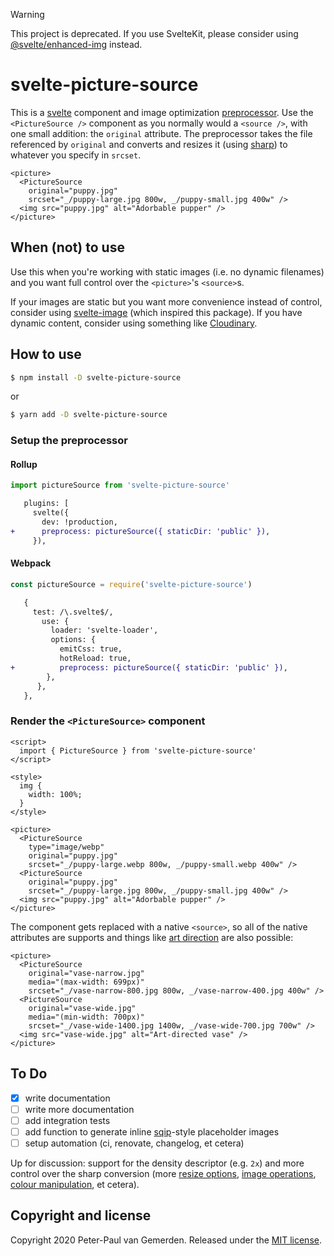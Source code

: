 > [!WARNING]  
> This project is deprecated. If you use SvelteKit, please consider using [@svelte/enhanced-img](https://kit.svelte.dev/docs/images#sveltejs-enhanced-img) instead.

# svelte-picture-source

This is a [svelte](https://svelte.dev/) component and image optimization [preprocessor](https://svelte.dev/docs#svelte_preprocess). Use the `<PictureSource />` component as you normally would a `<source />`, with one small addition: the `original` attribute. The preprocessor takes the file referenced by `original` and converts and resizes it (using [sharp](https://github.com/lovell/sharp)) to whatever you specify in `srcset`.

```svelte
<picture>
  <PictureSource
    original="puppy.jpg"
    srcset="_/puppy-large.jpg 800w, _/puppy-small.jpg 400w" />
  <img src="puppy.jpg" alt="Adorbable pupper" />
</picture>
```

## When (not) to use

Use this when you're working with static images (i.e. no dynamic filenames) and you want full control over the `<picture>`'s `<source>`s.

If your images are static but you want more convenience instead of control, consider using [svelte-image](https://github.com/matyunya/svelte-image) (which inspired this package). If you have dynamic content, consider using something like [Cloudinary](https://cloudinary.com/).

## How to use

```sh
$ npm install -D svelte-picture-source
```
or
```sh
$ yarn add -D svelte-picture-source
```

### Setup the preprocessor

#### Rollup
```js
import pictureSource from 'svelte-picture-source'
```
```diff
   plugins: [
     svelte({
       dev: !production,
+      preprocess: pictureSource({ staticDir: 'public' }),
     }),
```

#### Webpack
```js
const pictureSource = require('svelte-picture-source')
```
```diff
   {
     test: /\.svelte$/,
       use: {
         loader: 'svelte-loader',
         options: {
           emitCss: true,
           hotReload: true,
+          preprocess: pictureSource({ staticDir: 'public' }),
        },
      },
   },
```

### Render the `<PictureSource>` component

```svelte
<script>
  import { PictureSource } from 'svelte-picture-source'
</script>

<style>
  img {
    width: 100%;
  }
</style>

<picture>
  <PictureSource
    type="image/webp"
    original="puppy.jpg"
    srcset="_/puppy-large.webp 800w, _/puppy-small.webp 400w" />
  <PictureSource
    original="puppy.jpg"
    srcset="_/puppy-large.jpg 800w, _/puppy-small.jpg 400w" />
  <img src="puppy.jpg" alt="Adorbable pupper" />
</picture>
```

The component gets replaced with a native `<source>`, so all of the native attributes are supports and things like [art direction](https://developer.mozilla.org/en-US/docs/Learn/HTML/Multimedia_and_embedding/Responsive_images#Art_direction) are also possible:

```svelte
<picture>
  <PictureSource
    original="vase-narrow.jpg"
    media="(max-width: 699px)"
    srcset="_/vase-narrow-800.jpg 800w, _/vase-narrow-400.jpg 400w" />
  <PictureSource
    original="vase-wide.jpg"
    media="(min-width: 700px)"
    srcset="_/vase-wide-1400.jpg 1400w, _/vase-wide-700.jpg 700w" />
  <img src="vase-wide.jpg" alt="Art-directed vase" />
</picture>
```

## To Do

- [x] write documentation
- [ ] write more documentation
- [ ] add integration tests
- [ ] add function to generate inline [sqip](https://github.com/axe312ger/sqip)-style placeholder images
- [ ] setup automation (ci, renovate, changelog, et cetera)

Up for discussion: support for the density descriptor (e.g. `2x`) and more
control over the sharp conversion (more [resize options](https://sharp.pixelplumbing.com/api-resize), [image operations](https://sharp.pixelplumbing.com/api-operation), [colour manipulation](https://sharp.pixelplumbing.com/api-colour), et cetera).

## Copyright and license

Copyright 2020 Peter-Paul van Gemerden. Released under the [MIT license](https://github.com/ppvg/svelte-picture-source/blob/main/LICENSE).
